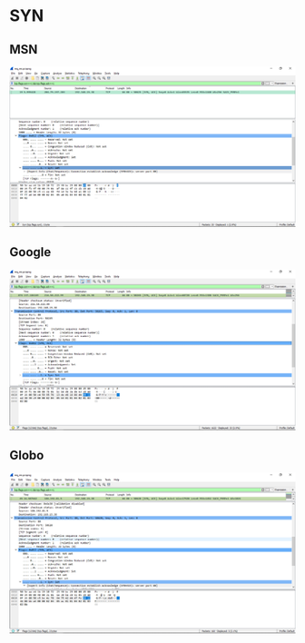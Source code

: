 # SYN

## MSN 
![www.msn.com SYN](./screenshots/SYN/msn.png)

## Google
![www.google.com.br SYN](./screenshots/SYN/google.png)

## Globo
![www.globo.com SYN](./screenshots/SYN/globo.png)